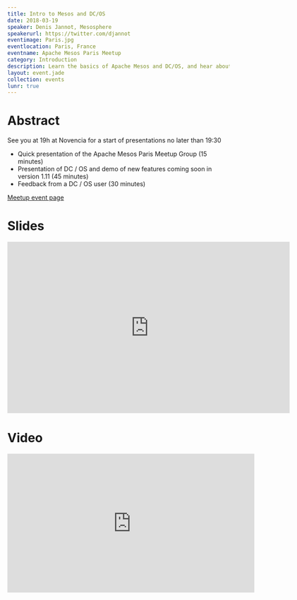 ```yaml
---
title: Intro to Mesos and DC/OS
date: 2018-03-19
speaker: Denis Jannot, Mesosphere
speakerurl: https://twitter.com/djannot
eventimage: Paris.jpg
eventlocation: Paris, France
eventname: Apache Mesos Paris Meetup
category: Introduction
description: Learn the basics of Apache Mesos and DC/OS, and hear about the new features in Mesosphere DC/OS 1.11
layout: event.jade
collection: events
lunr: true
---
```


# Abstract

See you at 19h at Novencia for a start of presentations no later than 19:30
- Quick presentation of the Apache Mesos Paris Meetup Group (15 minutes)
- Presentation of DC / OS and demo of new features coming soon in version 1.11 (45 minutes)
- Feedback from a DC / OS user (30 minutes)

[Meetup event page](https://www.meetup.com/Apache-Mesos-Paris/events/247505732/)

# Slides

<iframe src="https://docs.google.com/presentation/d/e/2PACX-1vSwC56UMPhq8CQWjH11jE-sMtVb0gar9dm1sGf8GM8ULn2-oLE1kZ8F2aS1kBHtOLcZ9iLG9oHVOpA1/embed?start=false&loop=false&delayms=3000" frameborder="0" width="640" height="389" allowfullscreen="true" mozallowfullscreen="true" webkitallowfullscreen="true"></iframe>

# Video

<iframe width="560" height="315" src="https://www.youtube.com/embed/8s_795_Nfjo" frameborder="0" allow="encrypted-media" allowfullscreen></iframe>
